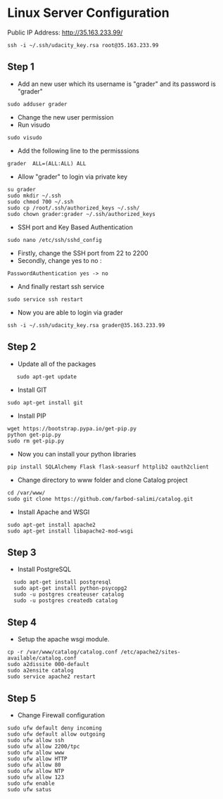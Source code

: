 # Linux Server Configuration

Public IP Address: http://35.163.233.99/
```
ssh -i ~/.ssh/udacity_key.rsa root@35.163.233.99
```

## Step 1
 - Add an new user which its username is "grader" and its password is "grader"
```
sudo adduser grader
```
 - Change the new user permission
 - Run visudo
```
sudo visudo
```
 - Add the following line to the permisssions
```
grader  ALL=(ALL:ALL) ALL
```

 - Allow "grader" to login via private key
```
su grader
sudo mkdir ~/.ssh
sudo chmod 700 ~/.ssh
sudo cp /root/.ssh/authorized_keys ~/.ssh/
sudo chown grader:grader ~/.ssh/authorized_keys
```

 - SSH port and Key Based Authentication
```
sudo nano /etc/ssh/sshd_config
```
 - Firstly, change the SSH port from 22 to 2200 
 - Secondly, change yes to no :
```
PasswordAuthentication yes -> no
```
 - And finally restart ssh service
```
sudo service ssh restart
```

 - Now you are able to login via grader

```
ssh -i ~/.ssh/udacity_key.rsa grader@35.163.233.99
```

## Step 2
- Update all of the packages
```
   sudo apt-get update
```
 - Install GIT
```
sudo apt-get install git
```
 - Install PIP
```
wget https://bootstrap.pypa.io/get-pip.py
python get-pip.py
sudo rm get-pip.py
```
 - Now you can install your python libraries
```
pip install SQLAlchemy Flask flask-seasurf httplib2 oauth2client
```
 - Change directory to www folder and clone Catalog project
```
cd /var/www/
sudo git clone https://github.com/farbod-salimi/catalog.git
```
 - Install Apache and WSGI
 ```
sudo apt-get install apache2
sudo apt-get install libapache2-mod-wsgi
```
## Step 3
 - Install PostgreSQL
```
  sudo apt-get install postgresql
  sudo apt-get install python-psycopg2
  sudo -u postgres createuser catalog
  sudo -u postgres createdb catalog
```
## Step 4
 - Setup the apache wsgi module.
```
cp -r /var/www/catalog/catalog.conf /etc/apache2/sites-available/catalog.conf
sudo a2dissite 000-default
sudo a2ensite catalog
sudo service apache2 restart
```

## Step 5
 - Change Firewall configuration
```
sudo ufw default deny incoming
sudo ufw default allow outgoing
sudo ufw allow ssh
sudo ufw allow 2200/tpc
sudo ufw allow www
sudo ufw allow HTTP
sudo ufw allow 80
sudo ufw allow NTP
sudo ufw allow 123
sudo ufw enable
sudo ufw satus
```
